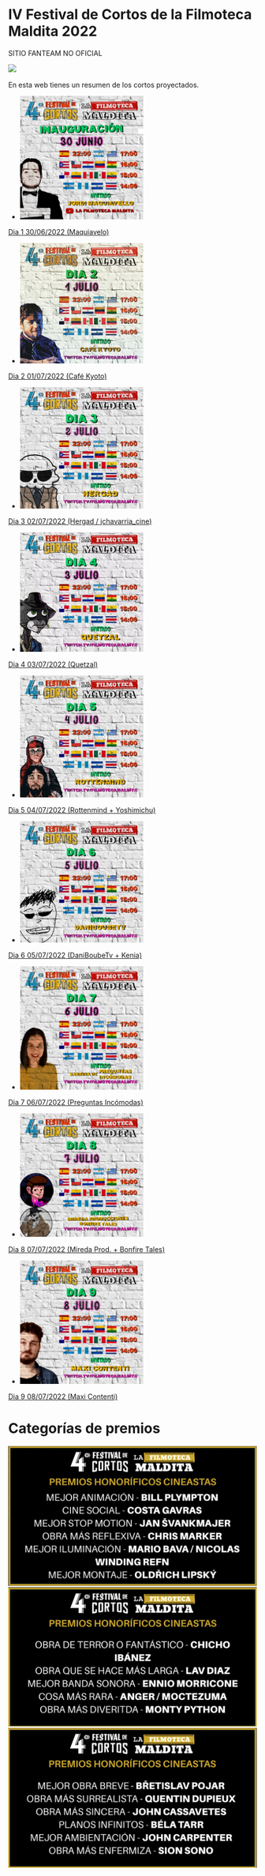 # IV Festival de Cortos de la Filmoteca Maldita 2022
SITIO FANTEAM NO OFICIAL 

![](portada.jpeg")

En esta web tienes un resumen de los cortos proyectados.

- <img src="dias/dia01.jpeg" width="250">
[Dia 1 30/06/2022 (Maquiavelo)](01/ficha.md)  
- <img src="dias/dia02.jpg" width="250">  
[Dia 2 01/07/2022 (Café Kyoto)](02/ficha.md)  
- <img src="dias/dia03.jpg" width="250">  
[Dia 3 02/07/2022 (Hergad / jchavarria_cine)](03/ficha.md)  
- <img src="dias/dia04.jpg" width="250">  
[Dia 4 03/07/2022 (Quetzal)](04/ficha.md)  
- <img src="dias/dia05.jpg" width="250">  
[Dia 5 04/07/2022 (Rottenmind + Yoshimichu)](05/ficha.md)  
- <img src="dias/dia06.jpg" width="250">  
[Dia 6 05/07/2022 (DaniBoubeTv + Kenia)](06/ficha.md)  
- <img src="dias/dia07.jpeg" width="250">  
[Dia 7 06/07/2022 (Preguntas Incómodas)](07/ficha.md)  
- <img src="dias/dia08.jpeg" width="250">  
[Dia 8 07/07/2022 (Mireda Prod. + Bonfire Tales)](08/ficha.md)  
- <img src="dias/dia09.jpeg" width="250">  
[Dia 9 08/07/2022 (Maxi Contenti)](09/ficha.md)  

# Categorías de premios

![](premios01.png)  
![](premios02.png)  
![](premios03.png)  

